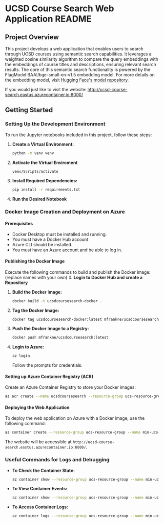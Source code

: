 
# UCSD Course Search Web Application README

## Project Overview
This project develops a web application that enables users to search through UCSD courses using semantic search capabilities. It leverages a weighted cosine similarity algorithm to compare the query embeddings with the embeddings of course titles and descriptions, ensuring relevant search results. The core of this semantic search functionality is powered by the FlagModel BAAI/bge-small-en-v1.5 embedding model. For more details on the embedding model, visit [Hugging Face's model repository](https://huggingface.co/BAAI/bge-small-en-v1.5).

If you would just like to visit the website: http://ucsd-course-search.eastus.azurecontainer.io:8000/

## Getting Started

### Setting Up the Development Environment
To run the Jupyter notebooks included in this project, follow these steps:

1. **Create a Virtual Environment:**
   ```sh
   python -m venv venv
   ```
2. **Activate the Virtual Enviroment**
    ```sh
    venv/Scripts/activate
    ```
3. **Install Required Dependencies:**
   ```sh
   pip install -r requirements.txt
   ```
4. **Run the Desired Notebook**

### Docker Image Creation and Deployment on Azure

#### Prerequisites
- Docker Desktop must be installed and running.
- You must have a Docker Hub account
- Azure CLI should be installed.
- You must have an Azure account and be able to log in.

#### Publishing the Docker Image
Execute the following commands to build and publish the Docker image: (replace names with your own)
0. **Login to Docker Hub and create a Repository**
1. **Build the Docker Image:**
   ```sh
   docker build -t ucsdcoursesearch-docker .
   ```
2. **Tag the Docker Image:**
   ```sh
   docker tag ucsdcoursesearch-docker:latest mfrankne/ucsdcoursesearch:latest
   ```
3. **Push the Docker Image to a Registry:**
   ```sh
   docker push mfrankne/ucsdcoursesearch:latest
   ```
4. **Login to Azure:**
   ```sh
   az login
   ```
   Follow the prompts for credentials.

#### Setting up Azure Container Registry (ACR)
Create an Azure Container Registry to store your Docker images:

```sh
az acr create --name ucsdcoursesearch --resource-group ucs-resource-group --sku standard --admin-enabled true
```

#### Deploying the Web Application
To deploy the web application on Azure with a Docker image, use the following command:

```sh
az container create --resource-group ucs-resource-group --name min-ucs-app-instance --image mfrankne/ucsdcoursesearch:latest --cpu 2 --memory 3 --dns-name-label ucsd-course-search --ports 8000
```

The website will be accessible at `http://ucsd-course-search.eastus.azurecontainer.io:8000/`.

### Useful Commands for Logs and Debugging
- **To Check the Container State:**
  ```sh
  az container show --resource-group ucs-resource-group --name min-ucs-app-instance --query containers[0].instanceView.currentState.state
  ```
- **To View Container Events:**
  ```sh
  az container show --resource-group ucs-resource-group --name min-ucs-app-instance --query instanceView.events
  ```
- **To Access Container Logs:**
  ```sh
  az container logs --resource-group ucs-resource-group --name min-ucs-app-instance
  ```
